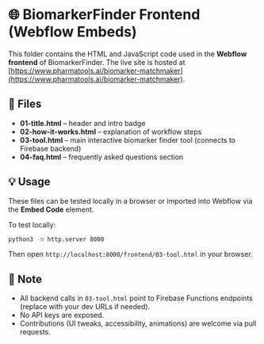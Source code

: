 # 🌐 BiomarkerFinder Frontend (Webflow Embeds)

This folder contains the HTML and JavaScript code used in the **Webflow frontend** of BiomarkerFinder.
The live site is hosted at [https://www.pharmatools.ai/biomarker-matchmaker](https://www.pharmatools.ai/biomarker-matchmaker).

## 📁 Files
- **01-title.html** – header and intro badge
- **02-how-it-works.html** – explanation of workflow steps
- **03-tool.html** – main interactive biomarker finder tool (connects to Firebase backend)
- **04-faq.html** – frequently asked questions section

## 💡 Usage
These files can be tested locally in a browser or imported into Webflow via the **Embed Code** element.

To test locally:
```bash
python3 -m http.server 8000
```
Then open `http://localhost:8000/frontend/03-tool.html` in your browser.

## 🧠 Note
- All backend calls in `03-tool.html` point to Firebase Functions endpoints (replace with your dev URLs if needed).
- No API keys are exposed.
- Contributions (UI tweaks, accessibility, animations) are welcome via pull requests.
